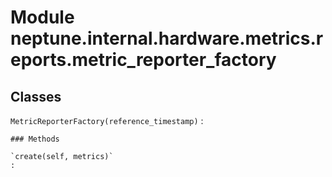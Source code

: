 Module neptune.internal.hardware.metrics.reports.metric_reporter_factory
========================================================================

Classes
-------

`MetricReporterFactory(reference_timestamp)`
:   

    ### Methods

    `create(self, metrics)`
    :